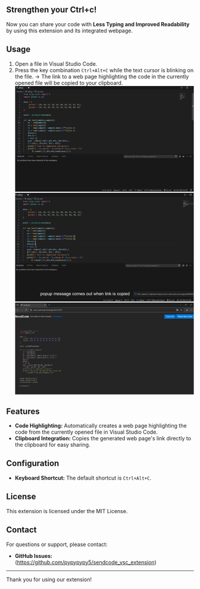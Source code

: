 ## Strengthen your Ctrl+c!
Now you can share your code with **Less Typing and Improved Readability** by using this extension and its integrated webpage.

## Usage
1. Open a file in Visual Studio Code.
2. Press the key combination `Ctrl+Alt+C` while the text cursor is blinking on the file.
-> The link to a web page highlighting the code in the currently opened file will be copied to your clipboard.
![start](https://github.com/pypypypy5/sendcode_vsc_extension/blob/master/pictures/beforectrlaltc.png)![ctrl+alt+c](https://github.com/pypypypy5/sendcode_vsc_extension/blob/master/pictures/copy.png)![web_ver](https://github.com/pypypypy5/sendcode_vsc_extension/blob/master/pictures/web.png)

## Features
- **Code Highlighting:** Automatically creates a web page highlighting the code from the currently opened file in Visual Studio Code.
- **Clipboard Integration:** Copies the generated web page's link directly to the clipboard for easy sharing.

## Configuration
- **Keyboard Shortcut:** The default shortcut is `Ctrl+Alt+C`.

## License
This extension is licensed under the MIT License.

## Contact
For questions or support, please contact:
- **GitHub Issues:** (https://github.com/pypypypy5/sendcode_vsc_extension)

---
Thank you for using our extension!

